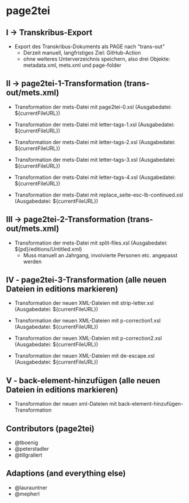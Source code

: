 # page2tei

## I -> Transkribus-Export

- Export des Transkribus-Dokuments als PAGE nach "trans-out"
    - Derzeit manuell, langfristiges Ziel: GitHub-Action
    - ohne weiteres Unterverzeichnis speichern, also drei Objekte: metadata.xml, mets.xml und page-folder

## II -> page2tei-1-Transformation (trans-out/mets.xml)

- Transformation der mets-Datei mit page2tei-0.xsl (Ausgabedatei: ${currentFileURL})

- Transformation der mets-Datei mit letter-tags-1.xsl (Ausgabedatei: ${currentFileURL})

- Transformation der mets-Datei mit letter-tags-2.xsl (Ausgabedatei: ${currentFileURL})

- Transformation der mets-Datei mit letter-tags-3.xsl (Ausgabedatei: ${currentFileURL})

- Transformation der mets-Datei mit letter-tags-4.xsl (Ausgabedatei: ${currentFileURL})

- Transformation der mets-Datei mit replace_seite-esc-lb-continued.xsl (Ausgabedatei: ${currentFileURL})

## III -> page2tei-2-Transformation (trans-out/mets.xml)

- Transformation der mets-Datei mit split-files.xsl (Ausgabedatei: ${pd}/editions/Untitled.xml)
    - Muss manuell an Jahrgang, involvierte Personen etc. angepasst werden

## IV - page2tei-3-Transformation (alle neuen Dateien in editions markieren)

- Transformation der neuen XML-Dateien mit strip-letter.xsl (Ausgabedatei: ${currentFileURL})

- Transformation der neuen XML-Dateien mit p-correction1.xsl (Ausgabedatei: ${currentFileURL})

- Transformation der neuen XML-Dateien mit p-correction2.xsl (Ausgabedatei: ${currentFileURL})

- Transformation der neuen XML-Dateien mit de-escape.xsl (Ausgabedatei: ${currentFileURL})

## V - back-element-hinzufügen (alle neuen Dateien in editions markieren)

- Transformation der neuen xml-Dateien mit back-element-hinzufügen-Transformation


## Contributors (page2tei)
- @tboenig
- @peterstadler
- @tillgrallert

## Adaptions (and everything else)
- @laurauntner
- @mepherl
